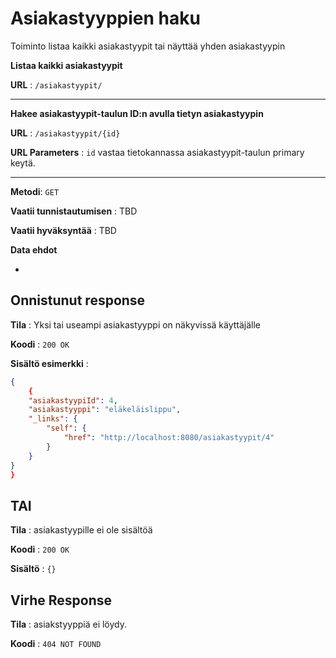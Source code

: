 # Asiakastyyppien haku

Toiminto listaa kaikki asiakastyypit tai näyttää yhden asiakastyypin

**Listaa kaikki asiakastyypit**

**URL** : `/asiakastyypit/` 

---


**Hakee asiakastyypit-taulun ID:n avulla tietyn asiakastyypin**

**URL** : `/asiakastyypit/{id}`

**URL Parameters** : `id` vastaa tietokannassa asiakastyypit-taulun primary keytä.

---


**Metodi**: `GET`

**Vaatii tunnistautumisen** : TBD

**Vaatii hyväksyntää** : TBD

**Data ehdot**

-

## Onnistunut response

**Tila** : Yksi tai useampi asiakastyyppi on näkyvissä käyttäjälle

**Koodi** : `200 OK`

**Sisältö esimerkki** : 
```json
{
    {
    "asiakastyypiId": 4,
    "asiakastyyppi": "eläkeläislippu",
    "_links": {
        "self": {
            "href": "http://localhost:8080/asiakastyypit/4"
        }
    }
}
}

```

## TAI

**Tila** : asiakastyypille ei ole sisältöä

**Koodi** : `200 OK`

**Sisältö** : `{}`

## Virhe Response

**Tila** : asiakstyyppiä ei löydy.

**Koodi** : `404 NOT FOUND`